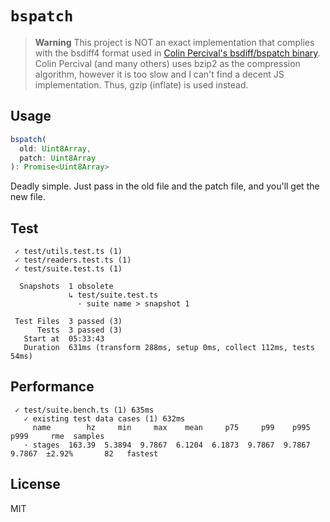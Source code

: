 # `bspatch`

> **Warning**
> This project is NOT an exact implementation that complies with the bsdiff4 format used in [Colin Percival's bsdiff/bspatch binary](https://www.daemonology.net/bsdiff/).
> Colin Percival (and many others) uses bzip2 as the compression algorithm, however it is too slow and I can't find a decent JS implementation. Thus, gzip (inflate) is used instead.

## Usage

```ts
bspatch(
  old: Uint8Array,
  patch: Uint8Array
): Promise<Uint8Array>
```

Deadly simple. Just pass in the old file and the patch file, and you'll get the new file.

## Test

```
 ✓ test/utils.test.ts (1)
 ✓ test/readers.test.ts (1)
 ✓ test/suite.test.ts (1)

  Snapshots  1 obsolete
             ↳ test/suite.test.ts
               · suite name > snapshot 1

 Test Files  3 passed (3)
      Tests  3 passed (3)
   Start at  05:33:43
   Duration  631ms (transform 288ms, setup 0ms, collect 112ms, tests 54ms)
```

## Performance

```
 ✓ test/suite.bench.ts (1) 635ms
   ✓ existing test data cases (1) 632ms
     name        hz     min     max    mean     p75     p99    p995    p999     rme  samples
   · stages  163.39  5.3894  9.7867  6.1204  6.1873  9.7867  9.7867  9.7867  ±2.92%       82   fastest
```

## License

MIT
